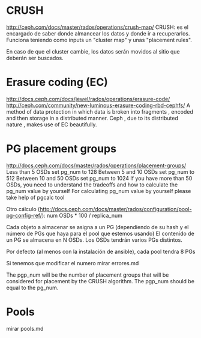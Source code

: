# CRUSH
http://ceph.com/docs/master/rados/operations/crush-map/
CRUSH: es el encargado de saber donde almancear los datos y donde ir a recuperarlos.
Funciona teniendo como inputs un "cluster map" y unas "placement rules".

En caso de que el cluster cambie, los datos serán movidos al sitio que deberán ser buscados.




# Erasure coding (EC)
http://docs.ceph.com/docs/jewel/rados/operations/erasure-code/
http://ceph.com/community/new-luminous-erasure-coding-rbd-cephfs/<Paste>
A method of data protection in which data is broken into fragments , encoded and then storage in a distributed manner. Ceph , due to its distributed nature , makes use of EC beautifully.



# PG placement groups
http://docs.ceph.com/docs/master/rados/operations/placement-groups/
Less than 5 OSDs set pg_num to 128
Between 5 and 10 OSDs set pg_num to 512
Between 10 and 50 OSDs set pg_num to 1024
If you have more than 50 OSDs, you need to understand the tradeoffs and how to calculate the pg_num value by yourself
For calculating pg_num value by yourself please take help of pgcalc tool

Otro cálculo (http://docs.ceph.com/docs/master/rados/configuration/pool-pg-config-ref/):
  num OSDs * 100 / replica_num

Cada objeto a almacenar se asigna a un PG (dependiendo de su hash y el número de PGs que haya para el pool que estemos usando)
El contenido de un PG se almacena en N OSDs.
Los OSDs tendrán varios PGs distintos.

Por defecto (al menos con la instalación de ansible), cada pool tendra 8 PGs

Si tenemos que modificar el numero mirar errores.md

The pgp_num will be the number of placement groups that will be considered for placement by the CRUSH algorithm.
The pgp_num should be equal to the pg_num.


# Pools
mirar pools.md
